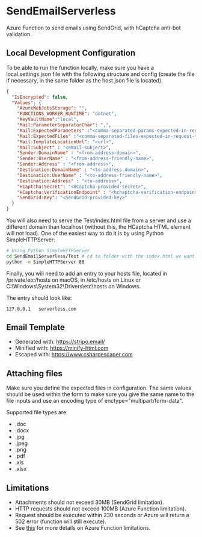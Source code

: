 # SendEmailServerless
Azure Function to send emails using SendGrid, with hCaptcha anti-bot validation.

## Local Development Configuration

To be able to run the function locally, make sure you have a local.settings.json file with the following structure and config (create the file if necessary, in the same folder as the host.json file is located).

```json
{
  "IsEncrypted": false,
  "Values": {
    "AzureWebJobsStorage": "",
    "FUNCTIONS_WORKER_RUNTIME": "dotnet",
    "KeyVaultName":"local",
    "Mail:ParameterSeparatorChar": ",",
    "Mail:ExpectedParameters" :"<comma-separated-params-expected-in-request-and-replaced-in-email-template>",
    "Mail:ExpectedFiles" :"<comma-separated-files-expected-in-request-to-attach>",
    "Mail:TemplateLocationUrl": "<url>",
    "Mail:Subject" : "<email-subject>",
    "Sender:DomainName" : "<from-address-domain>",
    "Sender:UserName" : "<from-address-friendly-name>",
    "Sender:Address" : "<from-address>",
    "Destination:DomainName" : "<to-address-domain>",
    "Destination:UserName" : "<to-address-friendly-name>",
    "Destination:Address" : "<to-address>",
    "HCaptcha:Secret": "<HCaptcha-provided-secret>",
    "HCaptcha:VerificationEndpoint" : "<hchaptcha-verification-endpoint-url>",
    "SendGrid:Key": "<SendGrid-provided-key>"
  }
}
```

You will also need to serve the Test/index.html file from a server and use a different domain than localhost (without this, the HCaptcha HTML element will not load). One of the easiest way to do it is by using Python SimpleHTTPServer:

```bash
# Using Python SimpleHTTPServer
cd SendEmailServerless/Test # cd to folder with the index.html we want to serve.
python -m SimpleHTTPServer 80
```

Finally, you will need to add an entry to your hosts file, located in /private/etc/hosts on macOS, in /etc/hosts on Linux or C:\Windows\System32\Drivers\etc\hosts on Windows.

The entry should look like:

```hosts
127.0.0.1   serverless.com
```

## Email Template

- Generated with: https://stripo.email/
- Minified with: https://minify-html.com
- Escaped with: https://www.csharpescaper.com

## Attaching files

Make sure you define the expected files in configuration. The same values should be used within the form to make sure you give the same name to the file inputs and use an encoding type of enctype="multipart/form-data".

Supported file types are:

- .doc
- .docx
- .jpg
- .jpeg
- .png
- .pdf
- .xls
- .xlsx

## Limitations

- Attachments should not exceed 30MB (SendGrid limitation).
- HTTP requests should not exceed 100MB (Azure Function limitation).
- Request should be executed within 230 seconds or Azure will return a 502 error (function will still execute).
- See [this](https://docs.microsoft.com/en-us/azure/azure-functions/functions-bindings-http-webhook-trigger?tabs=csharp#limits) for more details on Azure Function limitations.
